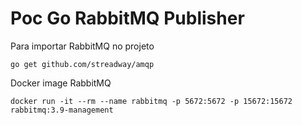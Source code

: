 # Poc Go RabbitMQ Publisher

Para importar RabbitMQ no projeto
```
go get github.com/streadway/amqp
```


Docker image RabbitMQ
```
docker run -it --rm --name rabbitmq -p 5672:5672 -p 15672:15672 rabbitmq:3.9-management
```
